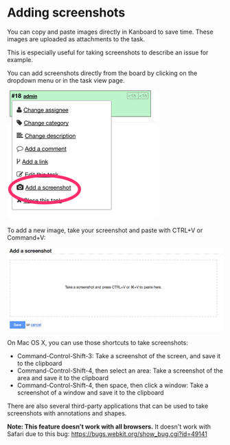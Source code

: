 Adding screenshots
==================

You can copy and paste images directly in Kanboard to save time.
These images are uploaded as attachments to the task.

This is especially useful for taking screenshots to describe an issue for example.

You can add screenshots directly from the board by clicking on the dropdown menu or in the task view page.

![Drop-down screenshot menu](../screenshots/dropdown-screenshot.png)

To add a new image, take your screenshot and paste with CTRL+V or Command+V:

![Screenshot page](../screenshots/task-screenshot.png)

On Mac OS X, you can use those shortcuts to take screenshots:

- Command-Control-Shift-3: Take a screenshot of the screen, and save it to the clipboard
- Command-Control-Shift-4, then select an area: Take a screenshot of the area and save it to the clipboard
- Command-Control-Shift-4, then space, then click a window: Take a screenshot of a window and save it to the clipboard

There are also several third-party applications that can be used to take screenshots with annotations and shapes.

**Note: This feature doesn't work with all browsers.** It doesn't work with Safari due to this bug: https://bugs.webkit.org/show_bug.cgi?id=49141
